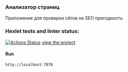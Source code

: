 <h3>Анализатор страниц</h3>
Приложение для проверки сйтов на SEO пригодность


### Hexlet tests and linter status:
[![Actions Status](https://github.com/JavaQuaker/java-project-72/actions/workflows/hexlet-check.yml/badge.svg)](https://github.com/JavaQuaker/java-project-72/actions)
[view the project](https://java-project-72-8ytc.onrender.com)

<h4>Run</h4>

```
http://localhost:7070
```
